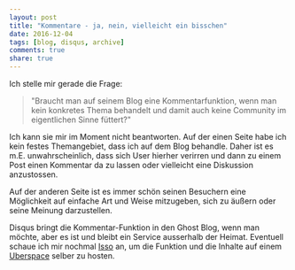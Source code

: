 ```yaml
---
layout: post
title: "Kommentare - ja, nein, vielleicht ein bisschen"
date: 2016-12-04
tags: [blog, disqus, archive]
comments: true
share: true
---
```


Ich stelle mir gerade die Frage: 
>"Braucht man auf seinem Blog eine Kommentarfunktion, wenn man kein konkretes Thema behandelt und damit auch keine Community im eigentlichen Sinne füttert?"

Ich kann sie mir im Moment nicht beantworten. Auf der einen Seite habe ich kein festes Themangebiet, dass ich auf dem Blog behandle. Daher ist es m.E. unwahrscheinlich, dass sich User hierher verirren und dann zu einem Post einen Kommentar da zu lassen oder vielleicht eine Diskussion anzustossen.

Auf der anderen Seite ist es immer schön seinen Besuchern eine Möglichkeit auf einfache Art und Weise mitzugeben, sich zu äußern oder seine Meinung darzustellen.

Disqus bringt die Kommentar-Funktion in den Ghost Blog, wenn man möchte, aber es ist und bleibt ein Service ausserhalb der Heimat. Eventuell schaue ich mir nochmal [Isso](https://blog.posativ.org/2014/isso-und-uberspace-de/) an, um die Funktion und die Inhalte auf einem [Uberspace](https://uberspace.de) selber zu hosten.